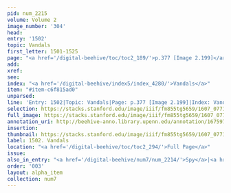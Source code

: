 ```yaml
---
pid: num_2215
volume: Volume 2
image_number: '304'
head:
entry: '1502'
topic: Vandals
first_letter: 1501-1525
page: "<a href='/digital-beehive/toc/toc2_189/'>p.377 [Image 2.199]</a>"
add:
xref:
see:
index: "<a href='/digital-beehive/index5/index_4280/'>Vandals</a>"
item: "#item-c6f815ad0"
unparsed:
line: 'Entry: 1502|Topic: Vandals|Page: p.377 [Image 2.199]|Index: Vandals|#item-c6f815ad0'
selection: https://stacks.stanford.edu/image/iiif/fm855tg5659/1607_0771/947,2632,2551,257/full/0/default.jpg
full_image: https://stacks.stanford.edu/image/iiif/fm855tg5659/1607_0771/full/full/0/default.jpg
annotation_uri: http://beehive-anno.library.upenn.edu/annotation/1675973082583
insertion:
thumbnail: https://stacks.stanford.edu/image/iiif/fm855tg5659/1607_0771/947,2632,600,180/250,/0/default.jpg
label: 1502. Vandals
location: "<a href='/digital-beehive/toc/toc2_294/'>Full Page</a>"
issue:
also_in_entry: "<a href='/digital-beehive/num7/num_2214/'>Spy</a>|<a href='/digital-beehive/num7/num_2216/'>Ireland</a>"
order: '003'
layout: alpha_item
collection: num7
---
```

